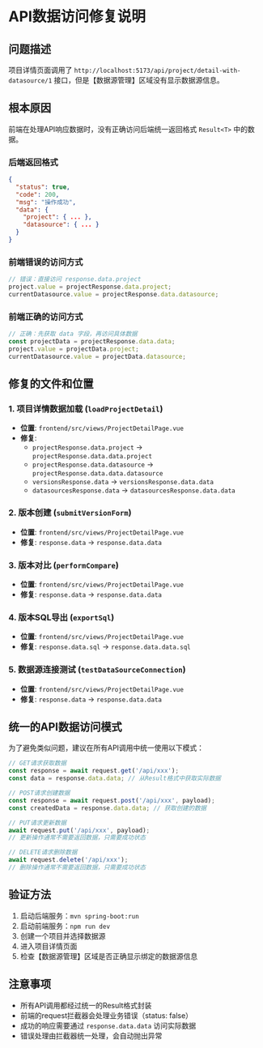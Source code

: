 # API数据访问修复说明

## 问题描述

项目详情页面调用了 `http://localhost:5173/api/project/detail-with-datasource/1` 接口，但是【数据源管理】区域没有显示数据源信息。

## 根本原因

前端在处理API响应数据时，没有正确访问后端统一返回格式 `Result<T>` 中的数据。

### 后端返回格式
```json
{
  "status": true,
  "code": 200,
  "msg": "操作成功",
  "data": {
    "project": { ... },
    "datasource": { ... }
  }
}
```

### 前端错误的访问方式
```javascript
// 错误：直接访问 response.data.project
project.value = projectResponse.data.project;
currentDatasource.value = projectResponse.data.datasource;
```

### 前端正确的访问方式
```javascript
// 正确：先获取 data 字段，再访问具体数据
const projectData = projectResponse.data.data;
project.value = projectData.project;
currentDatasource.value = projectData.datasource;
```

## 修复的文件和位置

### 1. 项目详情数据加载 (`loadProjectDetail`)
- **位置**: `frontend/src/views/ProjectDetailPage.vue`
- **修复**: 
  - `projectResponse.data.project` → `projectResponse.data.data.project`
  - `projectResponse.data.datasource` → `projectResponse.data.data.datasource`
  - `versionsResponse.data` → `versionsResponse.data.data`
  - `datasourcesResponse.data` → `datasourcesResponse.data.data`

### 2. 版本创建 (`submitVersionForm`)
- **位置**: `frontend/src/views/ProjectDetailPage.vue`
- **修复**: `response.data` → `response.data.data`

### 3. 版本对比 (`performCompare`)
- **位置**: `frontend/src/views/ProjectDetailPage.vue`
- **修复**: `response.data` → `response.data.data`

### 4. 版本SQL导出 (`exportSql`)
- **位置**: `frontend/src/views/ProjectDetailPage.vue`
- **修复**: `response.data.sql` → `response.data.data.sql`

### 5. 数据源连接测试 (`testDataSourceConnection`)
- **位置**: `frontend/src/views/ProjectDetailPage.vue`
- **修复**: `response.data` → `response.data.data`

## 统一的API数据访问模式

为了避免类似问题，建议在所有API调用中统一使用以下模式：

```javascript
// GET请求获取数据
const response = await request.get('/api/xxx');
const data = response.data.data; // 从Result格式中获取实际数据

// POST请求创建数据
const response = await request.post('/api/xxx', payload);
const createdData = response.data.data; // 获取创建的数据

// PUT请求更新数据
await request.put('/api/xxx', payload);
// 更新操作通常不需要返回数据，只需要成功状态

// DELETE请求删除数据
await request.delete('/api/xxx');
// 删除操作通常不需要返回数据，只需要成功状态
```

## 验证方法

1. 启动后端服务：`mvn spring-boot:run`
2. 启动前端服务：`npm run dev`
3. 创建一个项目并选择数据源
4. 进入项目详情页面
5. 检查【数据源管理】区域是否正确显示绑定的数据源信息

## 注意事项

- 所有API调用都经过统一的Result格式封装
- 前端的request拦截器会处理业务错误（status: false）
- 成功的响应需要通过 `response.data.data` 访问实际数据
- 错误处理由拦截器统一处理，会自动抛出异常 